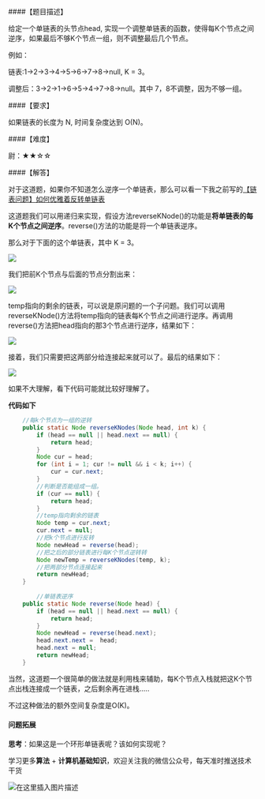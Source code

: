 ####【题目描述】

给定一个单链表的头节点head, 实现一个调整单链表的函数，使得每K个节点之间逆序，如果最后不够K个节点一组，则不调整最后几个节点。

例如：

链表:1->2->3->4->5->6->7->8->null, K = 3。

调整后：3->2->1->6->5->4->7->8->null。其中 7，8不调整，因为不够一组。

####【要求】

如果链表的长度为 N, 时间复杂度达到 O(N)。

####【难度】

尉：★★☆☆

####【解答】


对于这道题，如果你不知道怎么逆序一个单链表，那么可以看一下我之前写的[【链表问题】如何优雅着反转单链表](https://mp.weixin.qq.com/s?__biz=MzUxNzg0MDc1Mg==&mid=2247484857&idx=2&sn=e02aef30d1ec07df8ff6436c6f0e8518&chksm=f9934fa6cee4c6b007c7888358ea84d7bb929c0574ff6f233c49e669c4c13556c19f4f12cb77&token=1837255454&lang=zh_CN#rd)

这道题我们可以用递归来实现，假设方法reverseKNode()的功能是**将单链表的每K个节点之间逆序**。reverse()方法的功能是将一个单链表逆序。

那么对于下面的这个单链表，其中 K = 3。

![](https://user-gold-cdn.xitu.io/2019/2/24/1691ecb9444d13b8?w=961&h=139&f=png&s=8444)

我们把前K个节点与后面的节点分割出来：

![](https://user-gold-cdn.xitu.io/2019/2/24/1691ecba5689fd9a?w=708&h=301&f=png&s=11117)

temp指向的剩余的链表，可以说是原问题的一个子问题。我们可以调用reverseKNode()方法将temp指向的链表每K个节点之间进行逆序。再调用reverse()方法把head指向的那3个节点进行逆序，结果如下：

![](https://user-gold-cdn.xitu.io/2019/2/24/1691ecbd6ffd36e7?w=653&h=261&f=png&s=11081)

接着，我们只需要把这两部分给连接起来就可以了。最后的结果如下：

![](https://user-gold-cdn.xitu.io/2019/2/24/1691ecbe9fc958ea?w=1004&h=135&f=png&s=8852)

如果不大理解，看下代码可能就比较好理解了。




**代码如下**


```   java
    //每k个节点为一组的逆转
    public static Node reverseKNodes(Node head, int k) {
        if (head == null || head.next == null) {
            return head;
        }
        Node cur = head;
        for (int i = 1; cur != null && i < k; i++) {
            cur = cur.next;
        }
        //判断是否能组成一组。
        if (cur == null) {
            return head;
        }
        //temp指向剩余的链表
        Node temp = cur.next;
        cur.next = null;
        //把k个节点进行反转
        Node newHead = reverse(head);
        //把之后的部分链表进行每K个节点逆转转
        Node newTemp = reverseKNodes(temp, k);
        //把两部分节点连接起来
        return newHead;
    }
    
        //单链表逆序
    public static Node reverse(Node head) {
        if (head == null || head.next == null) {
            return head;
        }
        Node newHead = reverse(head.next);
        head.next.next =  head;
        head.next = null;
        return newHead;
    }
```
当然，这道题一个很简单的做法就是利用栈来辅助，每K个节点入栈就把这K个节点出栈连接成一个链表，之后剩余再在进栈.....

不过这种做法的额外空间复杂度是O(K)。

#### 问题拓展

**思考**：如果这是一个环形单链表呢？该如何实现呢？

学习更多**算法** + **计算机基础知识**，欢迎关注我的微信公众号，每天准时推送技术干货

![在这里插入图片描述](https://img-blog.csdnimg.cn/20200306223728524.png?x-oss-process=image/watermark,type_ZmFuZ3poZW5naGVpdGk,shadow_10,text_aHR0cHM6Ly9ibG9nLmNzZG4ubmV0L20wXzM3OTA3Nzk3,size_16,color_FFFFFF,t_70)



